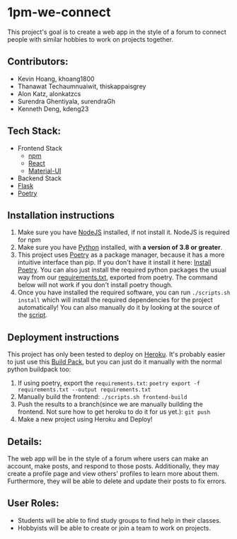 # 1pm-we-connect
This project's goal is to create a web app in the style of a forum to connect people with similar hobbies to work on projects together.

## Contributors:
- Kevin Hoang, khoang1800
- Thanawat Techaumnuaiwit, thiskappaisgrey
- Alon Katz, alonkatzcs
- Surendra Ghentiyala, surendraGh
- Kenneth Deng, kdeng23

## Tech Stack:
- Frontend Stack
  - [npm](https://www.npmjs.com/ "npm - A package manager for Javscript")
  - [React](https://reactjs.org/ "React - A frontend Javscript framework")
  - [Material-UI](https://material-ui.com/ "Material-UI - A React UI Framework")
- Backend Stack
 - [Flask](https://flask.palletsprojects.com/en/1.1.x/ "Flask - A Python Server framework")
 - [Poetry](https://python-poetry.org/ "Poetry - A package manager for Python(with similar usage to npm, unlike pip)")
## Installation instructions
1. Make sure you have [NodeJS](https://nodejs.org/en/) installed, if not install it. NodeJS is required for npm
2. Make sure you have [Python](https://www.python.org/) installed, with **a version of 3.8 or greater**. 
3. This project uses [Poetry](https://python-poetry.org/docs/) as a package manager, because it has a more intuitive interface than pip. If you don't have it install it here: [Install Poetry](https://python-poetry.org/docs/). You can also just install the required python packages the usual way from our [requirements.txt](./requirements.txt), exported from poetry. The command below will not work if you don't install poetry though.
4. Once you have installed the required software, you can run `./scripts.sh install` which will install the required dependencies for the project automatically! You can also manually do it by looking at the source of the [script](./scripts.sh).
## Deployment instructions
This project has only been tested to deploy on [Heroku](https://www.heroku.com/). It's probably easier to just use this [Build Pack](https://github.com/moneymeets/python-poetry-buildpack), but you can just do it manually with the normal python buildpack too:
1. If using poetry, export the `requirements.txt`:  `poetry export -f requirements.txt --output requirements.txt`
2. Manually build the frontend: `./scripts.sh frontend-build`
3. Push the results to a branch(since we are manually building the frontend. Not sure how to get heroku to do it for us yet.): `git push`
4. Make a new project using Heroku and Deploy!
## Details: 
The web app will be in the style of a forum where users can make an account, make posts, and respond to those posts. Additionally, they may
create a profile page and view others' profiles to learn more about them. Furthermore, they will be able to delete and update their
posts to fix errors. 

## User Roles:
- Students will be able to find study groups to find help in their classes.
- Hobbyists will be able to create or join a team to work on projects. 
